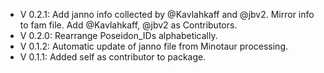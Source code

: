 - V 0.2.1: Add janno info collected by @Kavlahkaff and @jbv2. Mirror info to fam file. Add @Kavlahkaff, @jbv2 as Contributors.
- V 0.2.0: Rearrange Poseidon_IDs alphabetically.
- V 0.1.2: Automatic update of janno file from Minotaur processing.
- V 0.1.1: Added self as contributor to package.
